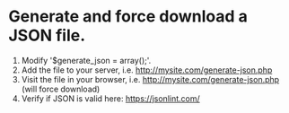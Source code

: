 # Generate and force download a JSON file.

1. Modify '$generate_json = array();'.
2. Add the file to your server, i.e. http://mysite.com/generate-json.php
3. Visit the file in your browser, i.e. http://mysite.com/generate-json.php (will force download)
4. Verify if JSON is valid here: https://jsonlint.com/
